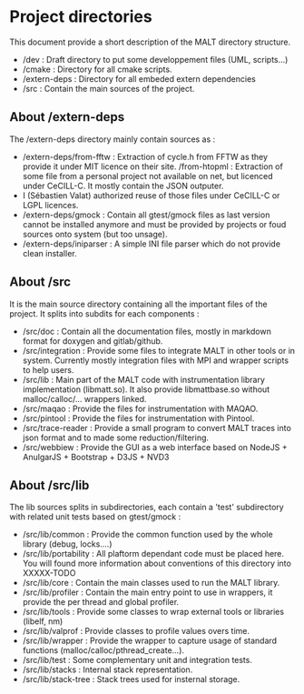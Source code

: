 Project directories
===================

This document provide a short description of the MALT directory structure.

- /dev : Draft directory to put some developpement files (UML, scripts...)
- /cmake : Directory for all cmake scripts.
- /extern-deps : Directory for all embeded extern dependencies
- /src : Contain the main sources of the project.

About /extern-deps
------------------

The /extern-deps directory mainly contain sources as :

- /extern-deps/from-fftw : Extraction of cycle.h from FFTW as they provide it under MIT licence on their site.
/from-htopml : Extraction of some file from a personal project not available on net, but licenced under CeCILL-C.
It mostly contain the JSON outputer.
- I (Sébastien Valat) authorized reuse of those files under CeCILL-C or LGPL licences.
- /extern-deps/gmock : Contain all gtest/gmock files as last version cannot be installed anymore and must be provided by projects or
foud sources onto system (but too unsage).
- /extern-deps/iniparser : A simple INI file parser which do not provide clean installer.

About /src
----------

It is the main source directory containing all the important files of the project. It splits into subdits for each components :

- /src/doc : Contain all the documentation files, mostly in markdown format for doxygen and gitlab/github.
- /src/integration : Provide some files to integrate MALT in other tools or in system. Currently mostly integration files with MPI and wrapper scripts to help users.
- /src/lib : Main part of the MALT code with instrumentation library implementation (libmatt.so). It also provide  libmattbase.so without malloc/calloc/... wrappers linked.
- /src/maqao : Provide the files for instrumentation with MAQAO.
- /src/pintool : Provide the files for instrumentation with Pintool.
- /src/trace-reader : Provide a small program to convert MALT traces into json format and to made some reduction/filtering.
- /src/webbiew : Provide the GUI as a web interface based on NodeJS + AnulgarJS + Bootstrap + D3JS + NVD3

About /src/lib
--------------

The lib sources splits in subdirectories, each contain a 'test' subdirectory with related unit tests based on gtest/gmock :

- /src/lib/common : Provide the common function used by the whole library (debug, locks....)
- /src/lib/portability : All plaftorm dependant code must be placed here. You will found more information about conventions of this directory into XXXXX-TODO
- /src/lib/core : Contain the main classes used to run the MALT library.
- /src/lib/profiler : Contain the main entry point to use in wrappers, it provide the per thread and global profiler.
- /src/lib/tools : Provide some classes to wrap external tools or libraries (libelf, nm)
- /src/lib/valprof : Provide classes to profile values overs time.
- /src/lib/wrapper : Provide the wrapper to capture usage of standard functions (malloc/calloc/pthread_create...).
- /src/lib/test : Some complementary unit and integration tests.
- /src/lib/stacks : Internal stack representation.
- /src/lib/stack-tree : Stack trees used for insternal storage.

